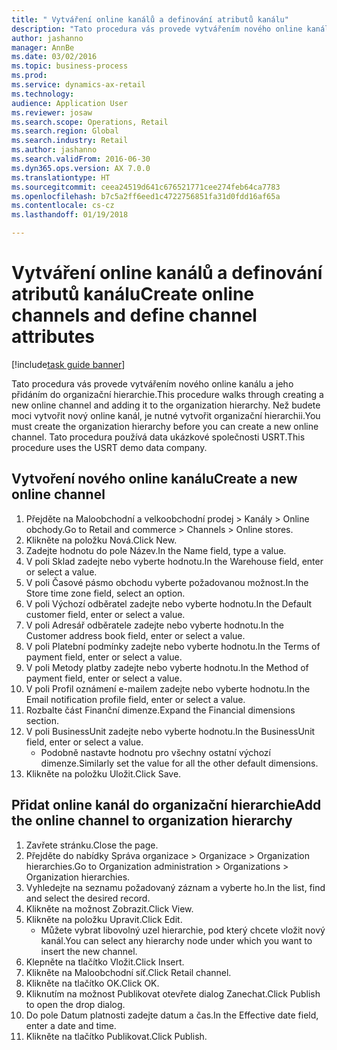 ```yaml
--- 
title: " Vytváření online kanálů a definování atributů kanálu"
description: "Tato procedura vás provede vytvářením nového online kanálu a jeho přidáním do organizační hierarchie."
author: jashanno
manager: AnnBe
ms.date: 03/02/2016
ms.topic: business-process
ms.prod: 
ms.service: dynamics-ax-retail
ms.technology: 
audience: Application User
ms.reviewer: josaw
ms.search.scope: Operations, Retail
ms.search.region: Global
ms.search.industry: Retail
ms.author: jashanno
ms.search.validFrom: 2016-06-30
ms.dyn365.ops.version: AX 7.0.0
ms.translationtype: HT
ms.sourcegitcommit: ceea24519d641c676521771cee274feb64ca7783
ms.openlocfilehash: b7c5a2ff6eed1c4722756851fa31d0fdd16af65a
ms.contentlocale: cs-cz
ms.lasthandoff: 01/19/2018

---
```

# <a name="create-online-channels-and-define-channel-attributes"></a><span data-ttu-id="ce1dd-103"> Vytváření online kanálů a definování atributů kanálu</span><span class="sxs-lookup"><span data-stu-id="ce1dd-103">Create online channels and define channel attributes</span></span>

[!include[task guide banner](../includes/task-guide-banner.md)]

<span data-ttu-id="ce1dd-104">Tato procedura vás provede vytvářením nového online kanálu a jeho přidáním do organizační hierarchie.</span><span class="sxs-lookup"><span data-stu-id="ce1dd-104">This procedure walks through creating a new online channel and adding it to the organization hierarchy.</span></span> <span data-ttu-id="ce1dd-105">Než budete moci vytvořit nový online kanál, je nutné vytvořit organizační hierarchii.</span><span class="sxs-lookup"><span data-stu-id="ce1dd-105">You must create the organization hierarchy before you can create a new online channel.</span></span> <span data-ttu-id="ce1dd-106">Tato procedura používá data ukázkové společnosti USRT.</span><span class="sxs-lookup"><span data-stu-id="ce1dd-106">This procedure uses the USRT demo data company.</span></span>


## <a name="create-a-new-online-channel"></a><span data-ttu-id="ce1dd-107">Vytvoření nového online kanálu</span><span class="sxs-lookup"><span data-stu-id="ce1dd-107">Create a new online channel</span></span>
1. <span data-ttu-id="ce1dd-108">Přejděte na Maloobchodní a velkoobchodní prodej > Kanály > Online obchody.</span><span class="sxs-lookup"><span data-stu-id="ce1dd-108">Go to Retail and commerce > Channels > Online stores.</span></span>
2. <span data-ttu-id="ce1dd-109">Klikněte na položku Nová.</span><span class="sxs-lookup"><span data-stu-id="ce1dd-109">Click New.</span></span>
3. <span data-ttu-id="ce1dd-110">Zadejte hodnotu do pole Název.</span><span class="sxs-lookup"><span data-stu-id="ce1dd-110">In the Name field, type a value.</span></span>
4. <span data-ttu-id="ce1dd-111">V poli Sklad zadejte nebo vyberte hodnotu.</span><span class="sxs-lookup"><span data-stu-id="ce1dd-111">In the Warehouse field, enter or select a value.</span></span>
5. <span data-ttu-id="ce1dd-112">V poli Časové pásmo obchodu vyberte požadovanou možnost.</span><span class="sxs-lookup"><span data-stu-id="ce1dd-112">In the Store time zone field, select an option.</span></span>
6. <span data-ttu-id="ce1dd-113">V poli Výchozí odběratel zadejte nebo vyberte hodnotu.</span><span class="sxs-lookup"><span data-stu-id="ce1dd-113">In the Default customer field, enter or select a value.</span></span>
7. <span data-ttu-id="ce1dd-114">V poli Adresář odběratele zadejte nebo vyberte hodnotu.</span><span class="sxs-lookup"><span data-stu-id="ce1dd-114">In the Customer address book field, enter or select a value.</span></span>
8. <span data-ttu-id="ce1dd-115">V poli Platební podmínky zadejte nebo vyberte hodnotu.</span><span class="sxs-lookup"><span data-stu-id="ce1dd-115">In the Terms of payment field, enter or select a value.</span></span>
9. <span data-ttu-id="ce1dd-116">V poli Metody platby zadejte nebo vyberte hodnotu.</span><span class="sxs-lookup"><span data-stu-id="ce1dd-116">In the Method of payment field, enter or select a value.</span></span>
10. <span data-ttu-id="ce1dd-117">V poli Profil oznámení e-mailem zadejte nebo vyberte hodnotu.</span><span class="sxs-lookup"><span data-stu-id="ce1dd-117">In the Email notification profile field, enter or select a value.</span></span>
11. <span data-ttu-id="ce1dd-118">Rozbalte část Finanční dimenze.</span><span class="sxs-lookup"><span data-stu-id="ce1dd-118">Expand the Financial dimensions section.</span></span>
12. <span data-ttu-id="ce1dd-119">V poli BusinessUnit zadejte nebo vyberte hodnotu.</span><span class="sxs-lookup"><span data-stu-id="ce1dd-119">In the BusinessUnit field, enter or select a value.</span></span>
    * <span data-ttu-id="ce1dd-120">Podobně nastavte hodnotu pro všechny ostatní výchozí dimenze.</span><span class="sxs-lookup"><span data-stu-id="ce1dd-120">Similarly set the value for all the other default dimensions.</span></span>  
13. <span data-ttu-id="ce1dd-121">Klikněte na položku Uložit.</span><span class="sxs-lookup"><span data-stu-id="ce1dd-121">Click Save.</span></span>

## <a name="add-the-online-channel-to-organization-hierarchy"></a><span data-ttu-id="ce1dd-122">Přidat online kanál do organizační hierarchie</span><span class="sxs-lookup"><span data-stu-id="ce1dd-122">Add the online channel to organization hierarchy</span></span>
1. <span data-ttu-id="ce1dd-123">Zavřete stránku.</span><span class="sxs-lookup"><span data-stu-id="ce1dd-123">Close the page.</span></span>
2. <span data-ttu-id="ce1dd-124">Přejděte do nabídky Správa organizace > Organizace > Organization hierarchies.</span><span class="sxs-lookup"><span data-stu-id="ce1dd-124">Go to Organization administration > Organizations > Organization hierarchies.</span></span>
3. <span data-ttu-id="ce1dd-125">Vyhledejte na seznamu požadovaný záznam a vyberte ho.</span><span class="sxs-lookup"><span data-stu-id="ce1dd-125">In the list, find and select the desired record.</span></span>
4. <span data-ttu-id="ce1dd-126">Klikněte na možnost Zobrazit.</span><span class="sxs-lookup"><span data-stu-id="ce1dd-126">Click View.</span></span>
5. <span data-ttu-id="ce1dd-127">Klikněte na položku Upravit.</span><span class="sxs-lookup"><span data-stu-id="ce1dd-127">Click Edit.</span></span>
    * <span data-ttu-id="ce1dd-128">Můžete vybrat libovolný uzel hierarchie, pod který chcete vložit nový kanál.</span><span class="sxs-lookup"><span data-stu-id="ce1dd-128">You can select any hierarchy node under which you want to insert the new channel.</span></span>  
6. <span data-ttu-id="ce1dd-129">Klepněte na tlačítko Vložit.</span><span class="sxs-lookup"><span data-stu-id="ce1dd-129">Click Insert.</span></span>
7. <span data-ttu-id="ce1dd-130">Klikněte na Maloobchodní síť.</span><span class="sxs-lookup"><span data-stu-id="ce1dd-130">Click Retail channel.</span></span>
8. <span data-ttu-id="ce1dd-131">Klikněte na tlačítko OK.</span><span class="sxs-lookup"><span data-stu-id="ce1dd-131">Click OK.</span></span>
9. <span data-ttu-id="ce1dd-132">Kliknutím na možnost Publikovat otevřete dialog Zanechat.</span><span class="sxs-lookup"><span data-stu-id="ce1dd-132">Click Publish to open the drop dialog.</span></span>
10. <span data-ttu-id="ce1dd-133">Do pole Datum platnosti zadejte datum a čas.</span><span class="sxs-lookup"><span data-stu-id="ce1dd-133">In the Effective date field, enter a date and time.</span></span>
11. <span data-ttu-id="ce1dd-134">Klikněte na tlačítko Publikovat.</span><span class="sxs-lookup"><span data-stu-id="ce1dd-134">Click Publish.</span></span>


